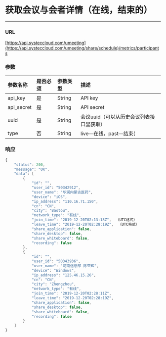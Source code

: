 # 获取会议与会者详情（在线，结束的）

---

### URL

[https://api.systeccloud.com/umeeting](https://api.systeccloud.com/umeeting/share/schedule)/metrics/participants

### 参数

| 参数名称 | 是否必须 | 参数类型 | 描述 |
| :--- | :--- | :--- | :--- |
| api\_key | 是 | String | API key |
| api\_secret | 是 | String | API secret |
| uuid | 是 | String | 会议uuid（可以从历史会议列表接口里获取） |
| type | 否 | String | live—在线，past—结束\( |

### 响应

```js
{
    "status": 200,
    "message": "OK",
    "data": [
        {
            "id": "",
            "user_id": "50342912",
            "user_name": "华润内蒙古医药",
            "device": "iOS",
            "ip_address": "110.16.71.150",
            "cn": "CN",
            "city": "Baotou",
            "network_type": "有线",
            "join_time": "2019-12-20T02:13:18Z",  （UTC格式）
            "leave_time": "2019-12-20T02:28:19Z",  （UTC格式）
            "share_application": false,
            "share_desktop": false,
            "share_whiteboard": false,
            "recording": false
        },
        {
            "id": "",
            "user_id": "50343936",
            "user_name": "河南信息部-陈亚辉",
            "device": "Windows",
            "ip_address": "125.46.15.26",
            "cn": "CN",
            "city": "Zhengzhou",
            "network_type": "有线",
            "join_time": "2019-12-20T02:28:11Z",
            "leave_time": "2019-12-20T02:28:19Z",
            "share_application": false,
            "share_desktop": false,
            "share_whiteboard": false,
            "recording": false
        }
    ]
}
```




